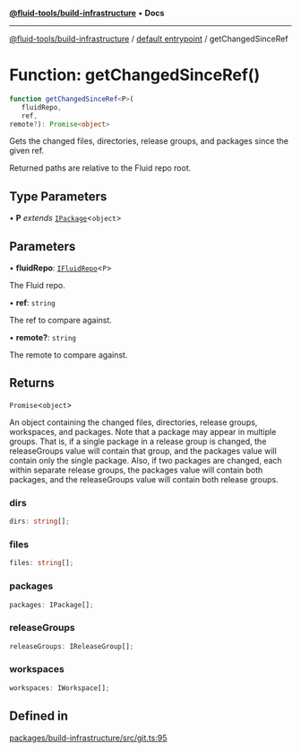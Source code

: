 [**@fluid-tools/build-infrastructure**](../../README.md) • **Docs**

***

[@fluid-tools/build-infrastructure](../../README.md) / [default entrypoint](../README.md) / getChangedSinceRef

# Function: getChangedSinceRef()

```ts
function getChangedSinceRef<P>(
   fluidRepo, 
   ref, 
remote?): Promise<object>
```

Gets the changed files, directories, release groups, and packages since the given ref.

Returned paths are relative to the Fluid repo root.

## Type Parameters

• **P** *extends* [`IPackage`](../interfaces/IPackage.md)\<`object`\>

## Parameters

• **fluidRepo**: [`IFluidRepo`](../interfaces/IFluidRepo.md)\<`P`\>

The Fluid repo.

• **ref**: `string`

The ref to compare against.

• **remote?**: `string`

The remote to compare against.

## Returns

`Promise`\<`object`\>

An object containing the changed files, directories, release groups, workspaces, and packages. Note that a
package may appear in multiple groups. That is, if a single package in a release group is changed, the releaseGroups
value will contain that group, and the packages value will contain only the single package. Also, if two packages are
changed, each within separate release groups, the packages value will contain both packages, and the releaseGroups
value will contain both release groups.

### dirs

```ts
dirs: string[];
```

### files

```ts
files: string[];
```

### packages

```ts
packages: IPackage[];
```

### releaseGroups

```ts
releaseGroups: IReleaseGroup[];
```

### workspaces

```ts
workspaces: IWorkspace[];
```

## Defined in

[packages/build-infrastructure/src/git.ts:95](https://github.com/microsoft/FluidFramework/blob/main/build-tools/packages/build-infrastructure/src/git.ts#L95)
